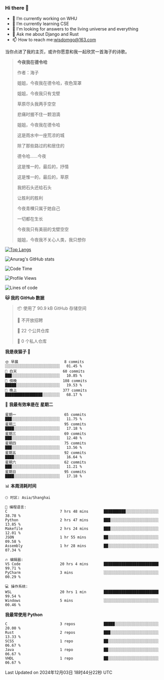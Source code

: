 ### Hi there 👋



- 🔭 I’m currently working on WHU
- 🌱 I’m currently learning CSE
- 🤔 I'm looking for answers to the living universe and everything
- 💬 Ask me about Django and Rust
- 📫 How to reach me:wisdomgo@163.com

当你点进了我的主页，或许你愿意和我一起欣赏一首海子的诗歌。

>**今夜我在德令哈**
>
>作者：海子
>
>姐姐，今夜我在德令哈，夜色笼罩
>
>姐姐，今夜我只有戈壁
>
>草原尽头我两手空空
>
>悲痛时握不住一颗泪滴
>
>姐姐，今夜我在德令哈
>
>这是雨水中一座荒凉的城
>
>除了那些路过的和居住的
>
>德令哈......今夜
>
>这是惟一的，最后的，抒情
>
>这是惟一的，最后的，草原
>
>我把石头还给石头
>
>让胜利的胜利
>
>今夜青稞只属于她自己
>
>一切都在生长
>
>今夜我只有美丽的戈壁空空
>
>姐姐，今夜我不关心人类，我只想你



[![Top Langs](https://github-readme-stats.vercel.app/api/top-langs/?username=wisdomgo&theme=onedark)](https://github.com/anuraghazra/github-readme-stats)

![Anurag's GitHub stats](https://github-readme-stats.vercel.app/api?username=wisdomgo&hide=contribs,stars&theme=synthwave)

<!--START_SECTION:waka-->
![Code Time](http://img.shields.io/badge/Code%20Time-372%20hrs%2040%20mins-blue)

![Profile Views](http://img.shields.io/badge/%E4%B8%AA%E4%BA%BA%E8%B5%84%E6%96%99%E8%A7%82%E7%9C%8B%E6%AC%A1%E6%95%B0-8-blue)

![Lines of code](https://img.shields.io/badge/%E4%BB%8E%E3%80%8CHello%20World%E3%80%8D%E8%B5%B7%E6%88%91%E5%B7%B2%E7%BB%8F%E5%86%99%E4%BA%86-639.5%20thousand%20%E8%A1%8C%E4%BB%A3%E7%A0%81-blue)

**🐱 我的 GitHub 数据** 

> 📦  使用了 90.9 kB GitHub 存储空间 
 > 
> 🚫 不开放招聘
 > 
> 📜 22 个公共仓库 
 > 
> 🔑 0 个私人仓库 
 > 
**我是夜猫子 🦉** 

```text
🌞 早晨                     8 commits           ░░░░░░░░░░░░░░░░░░░░░░░░░   01.45 % 
🌆 白天                     60 commits          ███░░░░░░░░░░░░░░░░░░░░░░   10.85 % 
🌃 傍晚                     108 commits         █████░░░░░░░░░░░░░░░░░░░░   19.53 % 
🌙 晚上                     377 commits         █████████████████░░░░░░░░   68.17 % 
```
📅 **我最有效率是在 星期二** 

```text
星期一                      65 commits          ███░░░░░░░░░░░░░░░░░░░░░░   11.75 % 
星期二                      95 commits          ████░░░░░░░░░░░░░░░░░░░░░   17.18 % 
星期三                      69 commits          ███░░░░░░░░░░░░░░░░░░░░░░   12.48 % 
星期四                      75 commits          ███░░░░░░░░░░░░░░░░░░░░░░   13.56 % 
星期五                      92 commits          ████░░░░░░░░░░░░░░░░░░░░░   16.64 % 
星期六                      62 commits          ███░░░░░░░░░░░░░░░░░░░░░░   11.21 % 
星期日                      95 commits          ████░░░░░░░░░░░░░░░░░░░░░   17.18 % 
```


📊 **本周消耗时间** 

```text
🕑︎ 时区: Asia/Shanghai

💬 编程语言: 
C                        7 hrs 48 mins       ██████████░░░░░░░░░░░░░░░   38.78 % 
Python                   2 hrs 47 mins       ███░░░░░░░░░░░░░░░░░░░░░░   13.85 % 
Makefile                 2 hrs 24 mins       ███░░░░░░░░░░░░░░░░░░░░░░   12.01 % 
JSON                     1 hr 55 mins        ██░░░░░░░░░░░░░░░░░░░░░░░   09.58 % 
Assembly                 1 hr 28 mins        ██░░░░░░░░░░░░░░░░░░░░░░░   07.34 % 

🔥 编辑器: 
VS Code                  20 hrs 4 mins       █████████████████████████   99.71 % 
PyCharm                  3 mins              ░░░░░░░░░░░░░░░░░░░░░░░░░   00.29 % 

💻 操作系统: 
WSL                      20 hrs 1 min        █████████████████████████   99.54 % 
Windows                  5 mins              ░░░░░░░░░░░░░░░░░░░░░░░░░   00.46 % 
```

**我最常使用 Python** 

```text
C                        3 repos             █████░░░░░░░░░░░░░░░░░░░░   20.00 % 
Rust                     2 repos             ███░░░░░░░░░░░░░░░░░░░░░░   13.33 % 
SCSS                     1 repo              ██░░░░░░░░░░░░░░░░░░░░░░░   06.67 % 
Java                     1 repo              ██░░░░░░░░░░░░░░░░░░░░░░░   06.67 % 
VHDL                     1 repo              ██░░░░░░░░░░░░░░░░░░░░░░░   06.67 % 
```




 Last Updated on 2024年12月03日 18时44分22秒 UTC
<!--END_SECTION:waka-->
